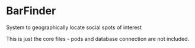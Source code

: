 # BarFinder
System to geographically locate social spots of interest

This is just the core files - pods and database connection are not included.
